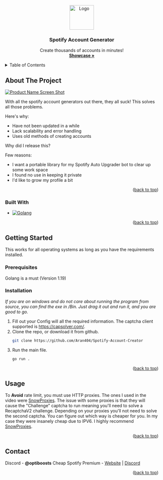 <!-- Improved compatibility of back to top link: See: https://github.com/othneildrew/Best-README-Template/pull/73 -->
<a name="readme-top"></a>
<!--
*** Thanks for checking out the Best-README-Template. If you have a suggestion
*** that would make this better, please fork the repo and create a pull request
*** or simply open an issue with the tag "enhancement".
*** Don't forget to give the project a star!
*** Thanks again! Now go create something AMAZING! :D
-->



<!-- PROJECT SHIELDS -->
<!--
*** I'm using markdown "reference style" links for readability.
*** Reference links are enclosed in brackets [ ] instead of parentheses ( ).
*** See the bottom of this document for the declaration of the reference variables
*** for contributors-url, forks-url, etc. This is an optional, concise syntax you may use.
*** https://www.markdownguide.org/basic-syntax/#reference-style-links
-->

<!-- PROJECT LOGO -->
<br />
<div align="center">
  <a href="Showcase">
    <img src="https://upload.wikimedia.org/wikipedia/commons/thumb/8/84/Spotify_icon.svg/512px-Spotify_icon.svg.png" alt="Logo" width="80" height="80">
  </a>

  <h3 align="center">Spotify Account Generator</h3>

  <p align="center">
    Create thousands of accounts in minutes!
    <br />
        <a href="https://www.youtube.com/watch?v=Jm9v0CYITUc"><strong>Showcase »</strong></a>
    <br />
  </p>
</div>



<!-- TABLE OF CONTENTS -->
<details>
  <summary>Table of Contents</summary>
  <ol>
    <li>
      <a href="#about-the-project">About The Project</a>
      <ul>
        <li><a href="#built-with">Built With</a></li>
      </ul>
    </li>
    <li>
      <a href="#getting-started">Getting Started</a>
      <ul>
        <li><a href="#prerequisites">Prerequisites</a></li>
        <li><a href="#installation">Installation</a></li>
      </ul>
    </li>
    <li><a href="#usage">Usage</a></li>>
    <li><a href="#contact">Contact</a></li>
  </ol>
</details>



<!-- ABOUT THE PROJECT -->
## About The Project

[![Product Name Screen Shot][product-screenshot]](https://spotium.store)

With all the spotify account generators out there, they all suck! This solves all those problems.

Here's why:
* Have not been updated in a while
* Lack scalability and error handling
* Uses old methods of creating accounts

Why did I release this?

Few reasons:
* I want a portable library for my Spotify Auto Upgrader bot to clear up some work space
* I found no use in keeping it private
* I'd like to grow my profile a bit

<p align="right">(<a href="#readme-top">back to top</a>)</p>



### Built With

* [![Golang][Golang]][Golang-Url]

<p align="right">(<a href="#readme-top">back to top</a>)</p>



<!-- GETTING STARTED -->
## Getting Started

This works for all operating systems as long as you have the requirements installed.

### Prerequisites

Golang is a must (Version 1.19) 

### Installation

_If you are on windows and do not care about running the program from source, you can find the exe in /Bin. Just drag it out and run it, and you are good to go._

1. Fill out your Config will all the required information. The captcha client supported is https://capsolver.com/. 
2. Clone the repo, or download it from github.
   ```sh
   git clone https://github.com/Aran404/Spotify-Account-Creator
   ```
3. Run the main file.
   ```sh
   go run .
   ```

<p align="right">(<a href="#readme-top">back to top</a>)</p>



<!-- USAGE EXAMPLES -->
## Usage

To **Avoid** rate limit, you must use HTTP proxies. The ones I used in the video were [SnowProxies](https://snowproxies.digital/).
The issue with some proxies is that they will cause the "Challenge" captcha to run meaning you'll need to solve a RecaptchaV2 challenge.
Depending on your proxies you'll not need to solve the second captcha. You can figure out which way is cheaper for you.
In my case they were insanely cheap due to IPV6. I highly recommend [SnowProxies](https://snowproxies.digital/).

<p align="right">(<a href="#readme-top">back to top</a>)</p>



<!-- CONTACT -->
## Contact

Discord - **@optiboosts**
Cheap Spotify Premium - [Website](https://spotium.store/) | [Discord](https://discord.gg/Spotium)


<p align="right">(<a href="#readme-top">back to top</a>)</p>




<!-- MARKDOWN LINKS & IMAGES -->
<!-- https://www.markdownguide.org/basic-syntax/#reference-style-links -->
[forks-shield]: https://img.shields.io/github/forks/Aran404/Spotify-Account-Generator.svg?style=for-the-badge
[forks-url]: https://github.com/Aran404/Spotify-Account-Generator/network/members
[stars-shield]: https://img.shields.io/github/stars/Aran404/Spotify-Account-Generator.svg?style=for-the-badge
[stars-url]: https://github.com/Aran404/Spotify-Account-Generator/stargazers
[product-screenshot]: https://media.discordapp.net/attachments/1154772032551141507/1161826422969602149/image.png?ex=6539b62c&is=6527412c&hm=a879e01ac9891ff56da3fd850f19d4610bb42b8030e459f6d4e6c2de18a8509d&=
[Golang]: https://img.shields.io/badge/go-%2300ADD8.svg?style=for-the-badge&logo=go&logoColor=white
[Golang-Url]: https://go.dev/
